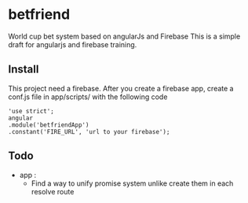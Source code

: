 betfriend
=========

World cup bet system based on angularJs and Firebase
This is a simple draft for angularjs and firebase training.

## Install

This project need a firebase. After you create a firebase app, create a conf.js file in app/scripts/ with the following code

    'use strict';
    angular
    .module('betfriendApp')
    .constant('FIRE_URL', 'url to your firebase');

## Todo

- app :
    + Find a way to unify promise system unlike create them in each resolve route